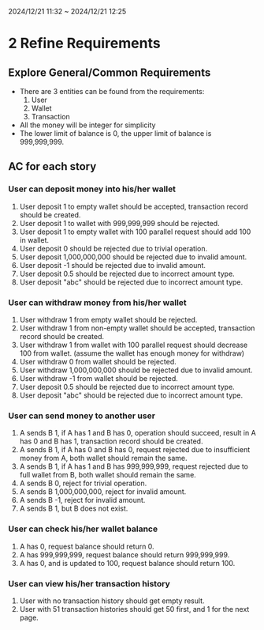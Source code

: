 
2024/12/21 11:32 ~ 2024/12/21 12:25
# 2 Refine Requirements

## Explore General/Common Requirements
- There are 3 entities can be found from the requirements:
  1. User
  2. Wallet
  3. Transaction
- All the money will be integer for simplicity
- The lower limit of balance is 0, the upper limit of balance is 999,999,999.

## AC for each story

### User can deposit money into his/her wallet
1. User deposit 1 to empty wallet should be accepted, transaction record should be created.
2. User deposit 1 to wallet with 999,999,999 should be rejected.
3. User deposit 1 to empty wallet with 100 parallel request should add 100 in wallet.
4. User deposit 0 should be rejected due to trivial operation.
5. User deposit 1,000,000,000 should be rejected due to invalid amount.
6. User deposit -1 should be rejected due to invalid amount.
7. User deposit 0.5 should be rejected due to incorrect amount type.
8. User deposit "abc" should be rejected due to incorrect amount type.

### User can withdraw money from his/her wallet
1. User withdraw 1 from empty wallet should be rejected.
2. User withdraw 1 from non-empty wallet should be accepted, transaction record should be created.
3. User withdraw 1 from wallet with 100 parallel request should decrease 100 from wallet. (assume the wallet has enough money for withdraw)
4. User withdraw 0 from wallet should be rejected.
5. User withdraw 1,000,000,000 should be rejected due to invalid amount.
6. User withdraw -1 from wallet should be rejected.
7. User deposit 0.5 should be rejected due to incorrect amount type.
8. User deposit "abc" should be rejected due to incorrect amount type.

### User can send money to another user
1. A sends B 1, if A has 1 and B has 0, operation should succeed, result in A has 0 and B has 1, transaction record should be created.
2. A sends B 1, if A has 0 and B has 0, request rejected due to insufficient money from A, both wallet should remain the same.
3. A sends B 1, if A has 1 and B has 999,999,999, request rejected due to full wallet from B, both wallet should remain the same.
4. A sends B 0, reject for trivial operation.
5. A sends B 1,000,000,000, reject for invalid amount.
6. A sends B -1, reject for invalid amount.
7. A sends B 1, but B does not exist.

### User can check his/her wallet balance
1. A has 0, request balance should return 0.
2. A has 999,999,999, request balance should return 999,999,999.
3. A has 0, and is updated to 100, request balance should return 100.

### User can view his/her transaction history
1. User with no transaction history should get empty result.
2. User with 51 transaction histories should get 50 first, and 1 for the next page.
